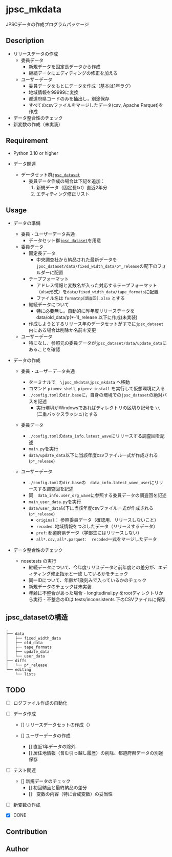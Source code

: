 jpsc_mkdata
====
JPSCデータの作成プログラムパッケージ


## Description
- リリースデータの作成
	- 委員データ
		- 新規データを固定長データから作成
		- 継続データにエディティングの修正を加える
	- ユーザーデータ
		- 委員データをもとにデータを作成（基本は1年ラグ）
		- 地域情報を99999に変換
		- 都道府県コードのみを抽出し，別途保存
		- すべてのcsvファイルをマージしたデータ(csv, Apache Parquet)を作成
- データ整合性のチェック
- 新変数の作成（未実装）

## Requirement
- Python 3.10 or higher


- データ関連
	- データセット群[`jpsc_dataset`](#jpsc_datasetの構造)
		- 委員データ作成の場合は下記を追加：
			1. 新規データ（固定長txt）直近2年分
			2. エディティング修正リスト


## Usage
- データの準備
	- 委員・ユーザーデータ共通
		- データセット群[`jpsc_dataset`](#jpsc_datasetの構造)を用意
	- 委員データ
		- 固定長データ
			- 中央調査社から納品された最新データを`jpsc_dataset/data/fixed_width_data/p*_release`の配下のフォルダーに配置
		- テープフォーマット
			- アドレス情報と変数名が入った対応するテープフォーマット（xlsx形式）を`data/fixed_width_data/tape_formats`に配置
			- ファイル名は `formatnp[調査回].xlsx` とする
		- 継続データについて
			- 特に必要無し。自動的に昨年度リリースデータをdata/old_data/p(*-1)_release 以下に作成(未実装)
		- 作成しようとするリリース年のデータセットがすでに`jpsc_dataset`内にある場合は削除か名前を変更
	- ユーザーデータ
		- 特になし．参照元の委員データが`jpsc_dataset/data/update_data`にあることを確認

- データの作成
	- 委員・ユーザーデータ共通
		- ターミナルで　`\jpsc_mkdata\jpsc_mkdata` へ移動
		- コマンド `pipenv shell`, `pipenv install` を実行して仮想環境に入る
		- `./config.toml`の`dir.base`に，自身の環境での`jpsc_dataset`の絶対バスを記述
			- 実行環境がWindowsであればディレクトリの区切り記号を `\\` (二重バックスラッシュ)とする

	- 委員データ		
		- `./config.toml`の`data_info.latest_wave`にリリースする調査回を記述
		-  `main.py`を実行
		- `data/update_data`以下に当該年度csvファイル一式が作成される(`p*_release`)
	- ユーザーデータ
		- `./config.toml`の`dir.base`の　`data_info.latest_wave_user`にリリースする調査回を記述
		- 同　`data_info.user_org_wave`に参照する委員データの調査回を記述
		-  `main_user_data.py`を実行
		- `data/user_data`以下に当該年度csvファイル一式が作成される(`p*_release`)
			- `original`： 参照委員データ（確認用．リリースしないこと）
			- `recoded`: 地域情報をつぶしたデータ（リリースするデータ）
			- `pref`: 都道府県データ（学部生にはリリースしない）
			- `all*.csv`, `all*.parquet`: 　`recoded`一式をマージしたデータ


- データ整合性のチェック
	- nosetests の実行
		- 継続データについて、今年度リリスデータと前年度との差分が、エディティング修正指示と一致
		しているかをチェック
		- 同一IDについて、年齢が1歳刻みで入っているかのチェック
		- 新規データのチェックは未実装
       - 年齢に不整合があった場合
                - longitudinal.py をrootディレクトリから実行
                - 不整合のIDは tests/inconsistents 下のCSVファイルに保存


## jpsc_datasetの構造
```
.
├── data
│   ├── fixed_width_data
│   ├── old_data
│   ├── tape_formats
│   ├── update_data
│   └── user_data
├── diffs
│   └── p*_release
└── editing
    └── lists
```

## TODO
- [ ] ログファイル作成の自動化


- [ ] データ作成
    - [] リリースデータセットの作成（）

    - [] ユーザーデータの作成
        - [] 直近1年データの除外
        - [] 居住地情報（含む引っ越し履歴）の削除、都道府県データの別途保存
    
- [ ] テスト関連
    - [] 新規データのチェック
        - [] 初回納品と最終納品の差分
        - []　変数の内容（特に合成変数）の妥当性

- [ ] 新変数の作成
	
- [x] DONE


## Contribution


## Author
